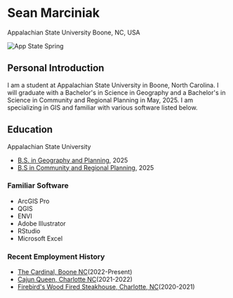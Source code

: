 # Sean Marciniak
Appalachian State University 
Boone, NC, USA 

![App State Spring](https://today.appstate.edu/_images/_posts/2024/06/chancellor-search-committee/spring-campus-600x400.jpg)

## Personal Introduction 
I am a student at Appalachian State University in Boone, North Carolina. I will graduate with a Bachelor's in Science in Geography and a Bachelor's in Science in Community and Regional Planning in May, 2025. I am specializing in GIS and familiar with various software listed below.

## Education 
Appalachian State University
* [B.S. in Geography and Planning](https://geo.appstate.edu/), 2025
* [B.S in Community and Regional Planning](https://geo.appstate.edu/), 2025

### Familiar Software 
* ArcGIS Pro
* QGIS
* ENVI
* Adobe Illustrator 
* RStudio 
* Microsoft Excel 
### Recent Employment History 
* [The Cardinal, Boone NC](https://thecardinalboone.com/)(2022-Present)
* [Cajun Queen, Charlotte NC](https://cajunqueen.com/)(2021-2022)
* [Firebird's Wood Fired Steakhouse, Charlotte, NC](https://firebirdsrestaurants.com/)(2020-2021)
